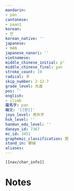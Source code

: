 ```yaml
---
mandarin:
- pān
cantonese:
- paan1
korean:
- 반
korean_native: ''
japanese:
- HAN
japanese_nanori: ''
vietnamese:
middle_chinese_initial: pʰ
middle_chinese_final: ɣan
stroke_count: 19
radical: 手
skip_number: 2-12-7
grade_level: 先進
pos: ''
english:
- climb
羅馬字: pan
韓文: '[[판]]'
joyo_level: 表外字
hsk_level: ''
hanmun_edu_level: ''
danayo_id: 7367
mc_id: 3451
graphemic_classification: 樊
stand_in: 攀縁
aliases:
---
```

```meta-bind-embed
[[nav/char_info]]
```

# Notes
